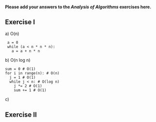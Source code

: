 #### Please add your answers to the ***Analysis of  Algorithms*** exercises here.

## Exercise I

a)  O(n)
   
     a = 0
     while (a < n * n * n): 
       a = a + n * n

b)  O(n log n)
 
    sum = 0 # O(1)
    for i in range(n): # O(n)
      j = 1 # O(1)
      while j < n: # O(log n)
        j *= 2 # O(1)
        sum += 1 # O(1)


c)

## Exercise II


